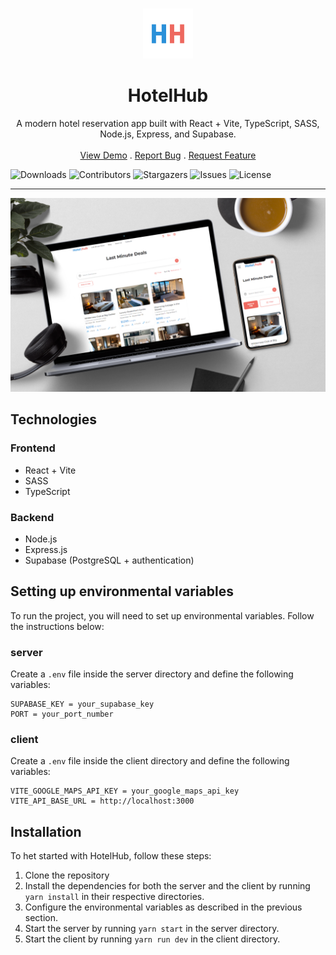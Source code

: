 <br/>
<p align="center">
  <a href="https://github.com/MDBossss/HotelHub">
    <img src="/images/favicon.png" alt="Logo" width="80" height="80">
  </a>

  <h1 align="center">HotelHub</h1>

  <p align="center">
    A modern hotel reservation app built with React + Vite, TypeScript, SASS, Node.js, Express, and Supabase.
    <br/>
    <br/>
    <a href="https://hotel-hub-client.vercel.app/">View Demo</a>
    .
    <a href="https://github.com/MDBossss/HotelHub/issues">Report Bug</a>
    .
    <a href="https://github.com/MDBossss/HotelHub/issues">Request Feature</a>
  </p>
</p>

![Downloads](https://img.shields.io/github/downloads/MDBossss/HotelHub/total) ![Contributors](https://img.shields.io/github/contributors/MDBossss/HotelHub?color=dark-green) ![Stargazers](https://img.shields.io/github/stars/MDBossss/HotelHub?style=social) ![Issues](https://img.shields.io/github/issues/MDBossss/HotelHub) ![License](https://img.shields.io/github/license/MDBossss/HotelHub) 


---

![Project Preview](/images/showcase.png)

## Technologies

### Frontend
* React + Vite
* SASS
* TypeScript

### Backend
* Node.js
* Express.js
* Supabase (PostgreSQL + authentication)


## Setting up environmental variables

To run the project, you will need to set up environmental variables. Follow the instructions below:


### server
Create a `.env` file inside the server directory and define the following variables:
```
SUPABASE_KEY = your_supabase_key
PORT = your_port_number
```

### client
Create a `.env` file inside the client directory and define the following variables:
```
VITE_GOOGLE_MAPS_API_KEY = your_google_maps_api_key
VITE_API_BASE_URL = http://localhost:3000
```

## Installation
To het started with HotelHub, follow these steps:
1. Clone the repository
2. Install the dependencies for both the server and the client by running `yarn install` in their respective directories.
3. Configure the environmental variables as described in the previous section.
4. Start the server by running `yarn start` in the server directory.
5. Start the client by running `yarn run dev` in the client directory.

